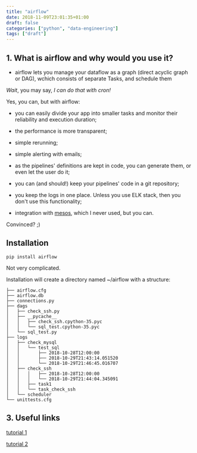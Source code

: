 ```yaml
---
title: "airflow"
date: 2018-11-09T23:01:35+01:00
draft: false
categories: ["python", "data-engineering"]
tags: ["draft"]
---
```


## 1. What is airflow and why would you use it?

* airflow lets you manage your dataflow as a graph (direct acyclic graph or DAG), wchich consists of separate Tasks, and schedule them

*Wait*, you may say, *I can do that with cron!*

Yes, you can, but with airflow:

* you can easily divide your app into smaller tasks and monitor their reliability and execution duration;

* the performance is more transparent;

* simple rerunning;

* simple alerting with emails;

* as the pipelines' definitions are kept in code, you can generate them, or even let the user do it;

* you can (and should!) keep your pipelines' code in a git repository;

* you keep the logs in one place. Unless you use ELK stack, then you don't use this functionality;

* integration with [mesos](https://tomis9.github.io/mesos), which I never used, but you can.

Convinced? ;)

## Installation

```{python}
pip install airflow
```

Not very complicated.

Installation will create a directory named ~/airflow with a structure:

```
├── airflow.cfg
├── airflow.db
├── connections.py
├── dags
│   ├── check_ssh.py
│   ├── __pycache__
│   │   ├── check_ssh.cpython-35.pyc
│   │   └── sql_test.cpython-35.pyc
│   └── sql_test.py
├── logs
│   ├── check_mysql
│   │   └── test_sql
│   │       ├── 2018-10-28T12:00:00
│   │       ├── 2018-10-29T21:43:14.051520
│   │       └── 2018-10-29T21:46:45.016707
│   ├── check_ssh
│   │   │   ├── 2018-10-28T12:00:00
│   │   │   └── 2018-10-29T21:44:04.345091
│   │   ├── task1
│   │   └── task_check_ssh
│   └── scheduler
└── unittests.cfg
```


## 3. Useful links

[tutorial 1](http://michal.karzynski.pl/blog/2017/03/19/developing-workflows-with-apache-airflow/)

[tutorial 2](https://airflow.apache.org/tutorial.html)
